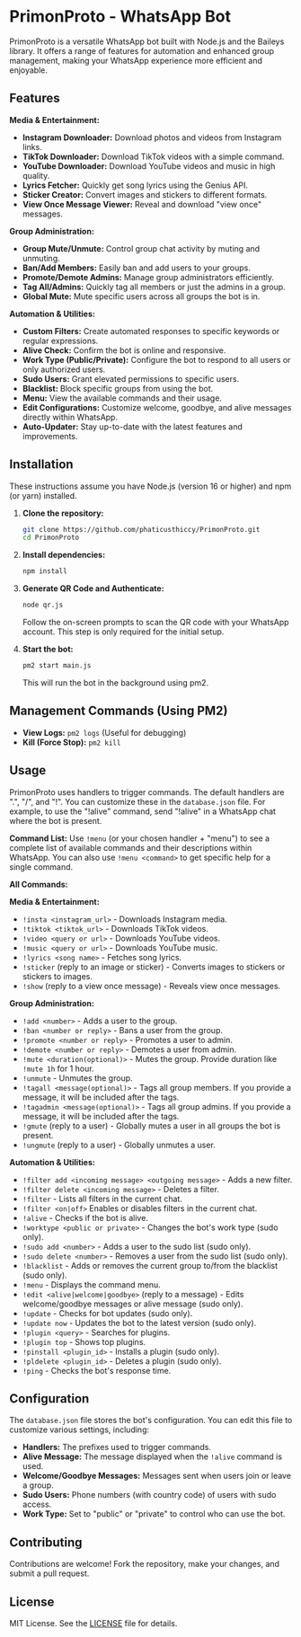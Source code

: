 # PrimonProto - WhatsApp Bot

PrimonProto is a versatile WhatsApp bot built with Node.js and the Baileys library. It offers a range of features for automation and enhanced group management, making your WhatsApp experience more efficient and enjoyable.

## Features

**Media & Entertainment:**

* **Instagram Downloader:** Download photos and videos from Instagram links.
* **TikTok Downloader:** Download TikTok videos with a simple command.
* **YouTube Downloader:** Download YouTube videos and music in high quality.
* **Lyrics Fetcher:** Quickly get song lyrics using the Genius API.
* **Sticker Creator:** Convert images and stickers to different formats.
* **View Once Message Viewer:** Reveal and download "view once" messages.

**Group Administration:**

* **Group Mute/Unmute:** Control group chat activity by muting and unmuting.
* **Ban/Add Members:** Easily ban and add users to your groups.
* **Promote/Demote Admins:** Manage group administrators efficiently.
* **Tag All/Admins:** Quickly tag all members or just the admins in a group.
* **Global Mute:** Mute specific users across all groups the bot is in.

**Automation & Utilities:**

* **Custom Filters:** Create automated responses to specific keywords or regular expressions.
* **Alive Check:** Confirm the bot is online and responsive.
* **Work Type (Public/Private):** Configure the bot to respond to all users or only authorized users.
* **Sudo Users:** Grant elevated permissions to specific users.
* **Blacklist:** Block specific groups from using the bot.
* **Menu:** View the available commands and their usage.
* **Edit Configurations:** Customize welcome, goodbye, and alive messages directly within WhatsApp.
* **Auto-Updater:** Stay up-to-date with the latest features and improvements.


## Installation

These instructions assume you have Node.js (version 16 or higher) and npm (or yarn) installed.

1. **Clone the repository:**

   ```bash
   git clone https://github.com/phaticusthiccy/PrimonProto.git
   cd PrimonProto
   ```

2. **Install dependencies:**

   ```bash
   npm install
   ```

3. **Generate QR Code and Authenticate:**

   ```bash
   node qr.js
   ```

   Follow the on-screen prompts to scan the QR code with your WhatsApp account. This step is only required for the initial setup.

4. **Start the bot:**

   ```bash
   pm2 start main.js
   ```

   This will run the bot in the background using pm2.

##  Management Commands (Using PM2)

* **View Logs:** `pm2 logs`  (Useful for debugging)
* **Kill (Force Stop):** `pm2 kill`

## Usage

PrimonProto uses handlers to trigger commands.  The default handlers are ".", "/", and "!".  You can customize these in the `database.json` file.  For example, to use the "!alive" command, send "!alive" in a WhatsApp chat where the bot is present.

**Command List:**  Use `!menu` (or your chosen handler + "menu") to see a complete list of available commands and their descriptions within WhatsApp.  You can also use `!menu <command>` to get specific help for a single command.

**All Commands:**

**Media & Entertainment:**

* `!insta <instagram_url>` - Downloads Instagram media.
* `!tiktok <tiktok_url>` - Downloads TikTok videos.
* `!video <query or url>` - Downloads YouTube videos.
* `!music <query or url>` - Downloads YouTube music.
* `!lyrics <song name>` - Fetches song lyrics.
* `!sticker` (reply to an image or sticker) - Converts images to stickers or stickers to images.
* `!show` (reply to a view once message) - Reveals view once messages.


**Group Administration:**

* `!add <number>` - Adds a user to the group.
* `!ban <number or reply>` - Bans a user from the group.
* `!promote <number or reply>` - Promotes a user to admin.
* `!demote <number or reply>` - Demotes a user from admin.
* `!mute <duration(optional)>` - Mutes the group. Provide duration like `!mute 1h` for 1 hour.
* `!unmute` - Unmutes the group.
* `!tagall <message(optional)>` - Tags all group members.  If you provide a message, it will be included after the tags.
* `!tagadmin <message(optional)>` - Tags all group admins. If you provide a message, it will be included after the tags.
* `!gmute` (reply to a user) - Globally mutes a user in all groups the bot is present.
* `!ungmute` (reply to a user) - Globally unmutes a user.


**Automation & Utilities:**

* `!filter add <incoming message> <outgoing message>` - Adds a new filter.
* `!filter delete <incoming message>` - Deletes a filter.
* `!filter` - Lists all filters in the current chat.
* `!filter <on|off>` Enables or disables filters in the current chat.
* `!alive` - Checks if the bot is alive.
* `!worktype <public or private>` - Changes the bot's work type (sudo only).
* `!sudo add <number>` - Adds a user to the sudo list (sudo only).
* `!sudo delete <number>` - Removes a user from the sudo list (sudo only).
* `!blacklist` - Adds or removes the current group to/from the blacklist (sudo only).
* `!menu` - Displays the command menu.
* `!edit <alive|welcome|goodbye>` (reply to a message) - Edits welcome/goodbye messages or alive message (sudo only).
* `!update` - Checks for bot updates (sudo only).
* `!update now` - Updates the bot to the latest version (sudo only).
* `!plugin <query>` - Searches for plugins.
* `!plugin top` - Shows top plugins.
* `!pinstall <plugin_id>` - Installs a plugin (sudo only).
* `!pldelete <plugin_id>` - Deletes a plugin (sudo only).
* `!ping` - Checks the bot's response time.

## Configuration

The `database.json` file stores the bot's configuration.  You can edit this file to customize various settings, including:

* **Handlers:**  The prefixes used to trigger commands.
* **Alive Message:** The message displayed when the `!alive` command is used.
* **Welcome/Goodbye Messages:**  Messages sent when users join or leave a group.
* **Sudo Users:**  Phone numbers (with country code) of users with sudo access.
* **Work Type:** Set to "public" or "private" to control who can use the bot.


## Contributing

Contributions are welcome! Fork the repository, make your changes, and submit a pull request.


## License

MIT License. See the [LICENSE](LICENSE) file for details.
